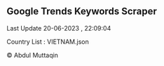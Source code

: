

## Google Trends Keywords Scraper 
 
Last Update 20-06-2023 , 22:09:04

Country List :
VIETNAM.json



© Abdul Muttaqin 
